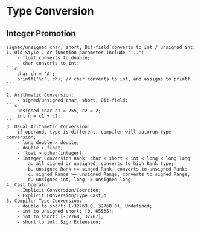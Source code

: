 # Type Conversion

## Integer Promotion
	signed/unsigned char, short, Bit-field converts to int / unsigned int;
	1. Old Style C or function parameter include "...":
		- float converts to double;
		- char converts to int;
	```c
		char ch = 'A';
		printf("%c", ch); // char converts to int, and assigns to printf.
	```

	2. Arithmatic Conversion:
		- signed/unsigned char, short, Bit-field:
	```c
		unsigned char c1 = 255, c2 = 2;
		int n = c1 + c2;
	```
	3. Usual Arithmetic Conversion:
		if operands type is different, compiler will autorun type conversion;
		- long double > double;
		- double > float;
		- float > other(integer)
		- Integer Conversion Rank: char < short < int < long < long long
			a. all signed or unsigned, converts to high Rank type;
			b. unsigned Rank >= singed Rank, converts to unsigned Rank;
			c. signed Range >= unsigned Range, converts to signed Range;
			d. unsigned int, long -> unsigned long;
	4. Cast Operator:
		- Implicit Conversion/Coercion;
		- Explicit COnversion/Type Cast;o
	5. Compiler Type Conversion:
		- double to short: (-32769.0, 32768.0), Undefined;
		- int to unsigned short: [0, 65535];
		- int to short: [-32768, 32767];
		- short to int: Sign Extension;
